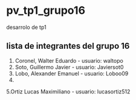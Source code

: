 # pv_tp1_grupo16
desarrolo de tp1

## lista de integrantes del grupo 16

1. Coronel, Walter Eduardo - usuario: waltopo
2. Soto, Guillermo Javier - usuario: Javiersot0
3. Lobo, Alexander Emanuel - usuario: Loboo09
4.
5.Ortiz Lucas Maximiliano - usuario: lucasortiz512
